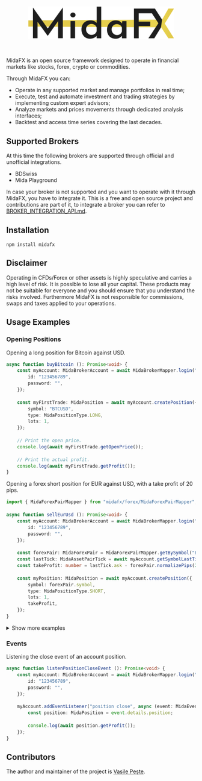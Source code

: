 <p align="center"> 
    <img src="images/logo.svg" alt="" width="390px">
</p>
<br>

MidaFX is an open source framework designed to operate in financial markets
like stocks, forex, crypto or commodities.

Through MidaFX you can:
- Operate in any supported market and manage portfolios in real time;
- Execute, test and automate investment and trading strategies by implementing custom expert advisors;
- Analyze markets and prices movements through dedicated analysis interfaces;
- Backtest and access time series covering the last decades.

## Supported Brokers
At this time the following brokers are supported through official and unofficial integrations.

- BDSwiss
- Mida Playground

In case your broker is not supported and you want to operate with it through MidaFX, you have to integrate it.
This is a free and open source project and contributions are part of it,
to integrate a broker you can refer to [BROKER_INTEGRATION_API.md](docs/BROKER_INTEGRATION_API.md).

## Installation
```console
npm install midafx
```

## Disclaimer
Operating in CFDs/Forex or other assets is highly speculative and carries a high level of risk.
It is possible to lose all your capital. These products may not be suitable for everyone and
you should ensure that you understand the risks involved. Furthermore MidaFX is not responsible for commissions,
swaps and taxes applied to your operations.

## Usage Examples

### Opening Positions
Opening a long position for Bitcoin against USD.
```typescript
async function buyBitcoin (): Promise<void> {
    const myAccount: MidaBrokerAccount = await MidaBrokerMapper.login("BDSwiss", {
        id: "123456789",
        password: "",
    });

    const myFirstTrade: MidaPosition = await myAccount.createPosition({
        symbol: "BTCUSD",
        type: MidaPositionType.LONG,
        lots: 1,
    });
    
    // Print the open price.
    console.log(await myFirstTrade.getOpenPrice());
    
    // Print the actual profit.
    console.log(await myFirstTrade.getProfit());
}
```

Opening a forex short position for EUR against USD, with a take profit of 20 pips.
```typescript
import { MidaForexPairMapper } from "midafx/forex/MidaForexPairMapper";

async function sellEurUsd (): Promise<void> {
    const myAccount: MidaBrokerAccount = await MidaBrokerMapper.login("BDSwiss", {
        id: "123456789",
        password: "",
    });

    const forexPair: MidaForexPair = MidaForexPairMapper.getBySymbol("EUR/USD");
    const lastTick: MidaAssetPairTick = await myAccount.getSymbolLastTick(forexPair.symbol);
    const takeProfit: number = lastTick.ask - forexPair.normalizePips(20);

    const myPosition: MidaPosition = await myAccount.createPosition({
        symbol: forexPair.symbol,
        type: MidaPositionType.SHORT,
        lots: 1,
        takeProfit,
    });
}
```

<details><summary>Show more examples</summary>

Opening a short position for Gold against EUR, with a stop loss and take profit.
```typescript
async function sellGold (): Promise<void> {
    const myAccount: MidaBrokerAccount = await MidaBrokerMapper.login("BDSwiss", {
        id: "123456789",
        password: "",
    });

    const myPosition: MidaPosition = await myAccount.createPosition({
        symbol: "XAUEUR",
        type: MidaPositionType.SHORT,
        lots: 1,
        stopLoss: 1610.00,
        takeProfit: 1587.00,
    });
    
    console.log(await myFirstTrade.getOpenPrice());
}
```

Opening a long position for Apple stock, with a take profit and event listeners.
```typescript
async function buyAppleShares (): Promise<void> {
    const myAccount: MidaBrokerAccount = await MidaBrokerMapper.login("BDSwiss", {
        id: "123456789",
        password: "",
    });

    const myPosition: MidaPosition = await myAccount.createPosition({
        symbol: "#AAPL",
        type: MidaPositionType.LONG,
        lots: 3,
        takeProfit: 67.90,
        events: {
            async open (event: MidaEvent): Promise<void> {
                console.log("The position is now open!");
                console.log("Open price: " + await myPosition.getOpenPrice());
            },
            async tick (event: MidaEvent): Promise<void> {
                const tick: MidaAssetPairTick = event.details.tick;
                
                // Print the position profit each time there is a movement in the market.
                console.log(await myPosition.getProfit());
            },
        },
    });
    
    console.log(await myFirstTrade.getOpenPrice());
}
```

</details>

### Events
Listening the close event of an account position.
```typescript
async function listenPositionCloseEvent (): Promise<void> {
    const myAccount: MidaBrokerAccount = await MidaBrokerMapper.login("BDSwiss", {
        id: "123456789",
        password: "",
    });

    myAccount.addEventListener("position close", async (event: MidaEvent): Promise<void> => {
        const position: MidaPosition = event.details.position;
        
        console.log(await position.getProfit());
    });
}
```

## Contributors
The author and maintainer of the project is [Vasile Pește](https://github.com/Vasile-Peste).
